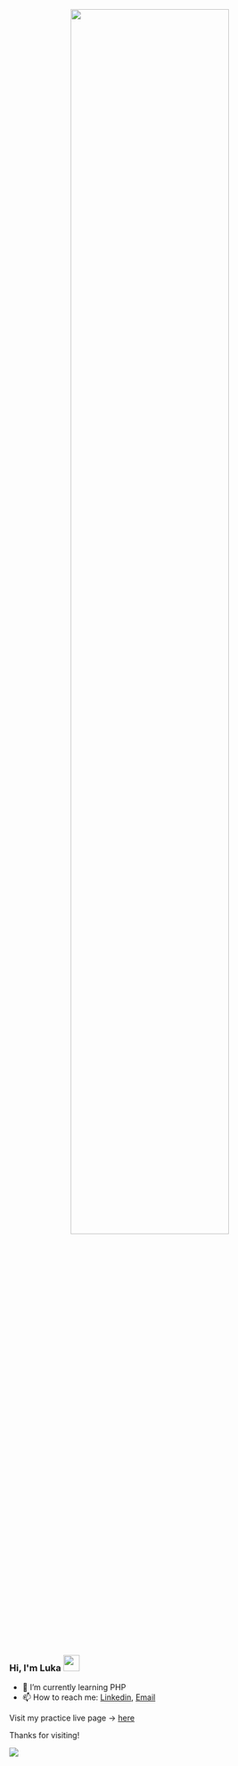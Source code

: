 <div align="center" >
<img src="https://github.com/SP-XD/SP-XD/blob/main/images/dino_rounded.gif?raw=true" href="https://github.com/SP-XD" width="75%"/><br>
</div>

### Hi, I'm Luka <img src="https://github.com/TheDudeThatCode/TheDudeThatCode/blob/master/Assets/Hi.gif" width="29px">

- 🌱 I’m currently learning PHP
- 📫 How to reach me: [Linkedin](https://www.linkedin.com/in/luka-agic-508703252/), [Email](mailto:agic.luke@gmail.com)


Visit my practice live page -> [here](https://www.agal.uk/)

Thanks for visiting!


![](https://komarev.com/ghpvc/?username=taliktom)
